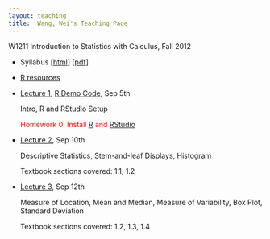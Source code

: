 ```yaml
---
layout: teaching
title:  Wang, Wei's Teaching Page
---
```

W1211 Introduction to Statistics with Calculus, Fall 2012

- Syllabus \[[html](./syllabus.html)\] \[[pdf](./syllabus.pdf)\]
- [R resources](./r_resources.html)
- [Lecture 1](./lecture1.html), [R Demo Code](./r_demo_1.R), Sep 5th

  Intro, R and RStudio Setup

  <font color="red">Homework 0: Install [R](http://cran.r-project.org/) and [RStudio](http://rstudio.org/download/desktop) </font>

- [Lecture 2](./lecture2.pdf), Sep 10th

  Descriptive Statistics, Stem-and-leaf Displays, Histogram

  Textbook sections covered: 1.1, 1.2

- [Lecture 3](./lecture3.pdf), Sep 12th

  Measure of Location, Mean and Median,  Measure of Variability, Box Plot, Standard Deviation

  Textbook sections covered: 1.2, 1.3, 1.4        



